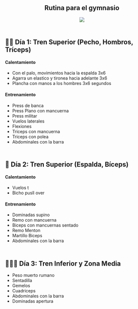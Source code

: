 <div align='center'><h2> Rutina para el gymnasio </h2>

<img src='https://github.com/Fabian-Martinez-Rincon/Fabian-Martinez-Rincon/assets/55964635/2a6f5b39-e98e-43d0-ba66-e2ae9b1b8971'></div>

<img src= 'https://github.com/Fabian-Martinez-Rincon/Fabian-Martinez-Rincon/assets/55964635/7eebf649-e558-43e2-ad5f-9977dc5ff3e5' height="10" width="100%">

## 💪🏾 Día 1: Tren Superior (Pecho, Hombros, Tríceps)

#### Calentamiento
- Con el palo, movimientos hacia la espalda 3x6
- Agarra un elastico y tironea hacia adelante 3x6
- Plancha con manos a los hombres 3x6 segundos

#### Entrenamiento
- Press de banca
- Press Plano con mancuerna
- Press militar
- Vuelos laterales
- Flexiones
- Triceps con mancuerna
- Triceps con polea
- Abdominales con la barra

<img src= 'https://github.com/Fabian-Martinez-Rincon/Fabian-Martinez-Rincon/assets/55964635/7eebf649-e558-43e2-ad5f-9977dc5ff3e5' height="10" width="100%">

## 💪 Día 2: Tren Superior (Espalda, Bíceps)

#### Calentamiento
- Vuelos t
- Bicho pusll over

#### Entrenamiento

- Dominadas supino
- Remo con mancuerna
- Biceps con mancuernas sentado
- Remo Menton
- Martillo Biceps
- Abdominales con la barra


<img src= 'https://github.com/Fabian-Martinez-Rincon/Fabian-Martinez-Rincon/assets/55964635/7eebf649-e558-43e2-ad5f-9977dc5ff3e5' height="10" width="100%">

## 🏋🏾‍♂️ Día 3: Tren Inferior y Zona Media

- Peso muerto rumano
- Sentadilla
- Gemelos
- Cuadriceps
- Abdominales con la barra
- Dominadas apertura

<img src= 'https://github.com/Fabian-Martinez-Rincon/Fabian-Martinez-Rincon/assets/55964635/7eebf649-e558-43e2-ad5f-9977dc5ff3e5' height="10" width="100%">